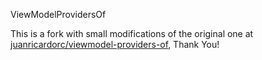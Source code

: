 ViewModelProvidersOf

This is a fork with small modifications of the original one at [juanricardorc/viewmodel-providers-of](https://github.com/juanricardorc/viewmodel-providers-of), Thank You!




